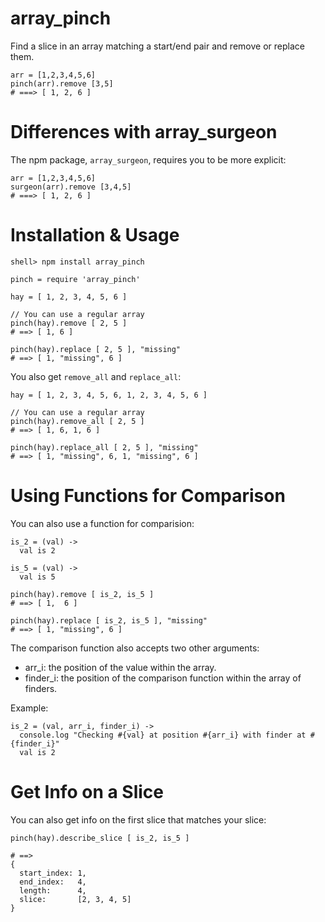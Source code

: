 
array\_pinch
=============

Find a slice in an array matching a start/end pair and remove or replace them.

    arr = [1,2,3,4,5,6]
    pinch(arr).remove [3,5]
    # ===> [ 1, 2, 6 ]

Differences with array\_surgeon
===============================

The npm package, `array_surgeon`, requires you to be more explicit:

    arr = [1,2,3,4,5,6]
    surgeon(arr).remove [3,4,5]
    # ===> [ 1, 2, 6 ]



Installation & Usage
====

    shell> npm install array_pinch

    pinch = require 'array_pinch'

    hay = [ 1, 2, 3, 4, 5, 6 ]
    
    // You can use a regular array
    pinch(hay).remove [ 2, 5 ]
    # ==> [ 1, 6 ]
   
    pinch(hay).replace [ 2, 5 ], "missing"
    # ==> [ 1, "missing", 6 ]

You also get `remove_all` and `replace_all`:

    hay = [ 1, 2, 3, 4, 5, 6, 1, 2, 3, 4, 5, 6 ]
    
    // You can use a regular array
    pinch(hay).remove_all [ 2, 5 ]
    # ==> [ 1, 6, 1, 6 ]
   
    pinch(hay).replace_all [ 2, 5 ], "missing"
    # ==> [ 1, "missing", 6, 1, "missing", 6 ]
    
Using Functions for Comparison
==============================

You can also use a function for comparision:

    is_2 = (val) ->
      val is 2
      
    is_5 = (val) ->
      val is 5
      
    pinch(hay).remove [ is_2, is_5 ]
    # ==> [ 1,  6 ]
   
    pinch(hay).replace [ is_2, is_5 ], "missing"
    # ==> [ 1, "missing", 6 ]

The comparison function also accepts two other arguments:

  * arr\_i: the position of the value within the array.
  * finder\_i: the position of the comparison function within the array of finders.

Example:

    is_2 = (val, arr_i, finder_i) ->
      console.log "Checking #{val} at position #{arr_i} with finder at #{finder_i}"
      val is 2


Get Info on a Slice
================
You can also get info on the first slice that matches your slice:

    pinch(hay).describe_slice [ is_2, is_5 ]
    
    # ==> 
    { 
      start_index: 1, 
      end_index:   4, 
      length:      4,
      slice:       [2, 3, 4, 5]
    }
   
  

